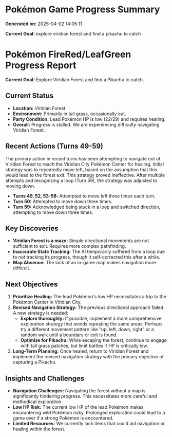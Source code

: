 # Pokémon Game Progress Summary

**Generated on:** 2025-04-02 14:05:11

**Current Goal:** explore viridian forest and find a pikachu to catch

# Pokémon FireRed/LeafGreen Progress Report

**Current Goal:** Explore Viridian Forest and find a Pikachu to catch.

## Current Status

*   **Location:** Viridian Forest
*   **Environment:** Primarily in tall grass, occasionally out.
*   **Party Condition:** Lead Pokémon HP is low (22/29) and requires healing.
*   **Overall:** Progress is stalled. We are experiencing difficulty navigating Viridian Forest.

## Recent Actions (Turns 49-59)

The primary action in recent turns has been attempting to navigate out of Viridian Forest to reach the Viridian City Pokémon Center for healing. Initial strategy was to repeatedly move left, based on the assumption that this would lead to the forest exit. This strategy proved ineffective. After multiple attempts and recognizing a loop (Turn 59), the strategy was adjusted to moving down.

*   **Turns 49, 52, 53-58:** Attempted to move left three times each turn.
*   **Turn 50:** Attempted to move down three times.
*   **Turn 59:** Acknowledged being stuck in a loop and switched direction, attempting to move down three times.

## Key Discoveries

*   **Viridian Forest is a maze:** Simple directional movements are not sufficient to exit. Requires more complex pathfinding.
*   **Inaccurate State Tracking:** The AI temporarily suffered from a loop due to not tracking its progress, though it self-corrected this after a while.
*   **Map Absence:** The lack of an in-game map makes navigation more difficult.

## Next Objectives

1.  **Prioritize Healing:** The lead Pokémon's low HP necessitates a trip to the Pokémon Center in Viridian City.
2.  **Revised Navigation Strategy:** The previous directional approach failed. A new strategy is needed:
    *   **Explore thoroughly:** If possible, implement a more comprehensive exploration strategy that avoids repeating the same areas. Perhaps try a different movement pattern like "up, left, down, right" or a random walk until a boundary or exit is found.
    *   **Optimize for Pikachu:** While escaping the forest, continue to engage with tall grass patches, but limit battles if HP is critically low.
3.  **Long-Term Planning:** Once healed, return to Viridian Forest and implement the revised navigation strategy with the primary objective of capturing a Pikachu.

## Insights and Challenges

*   **Navigation Challenges:** Navigating the forest without a map is significantly hindering progress. This necessitates more careful and methodical exploration.
*   **Low HP Risk:** The current low HP of the lead Pokémon makes encountering wild Pokémon risky. Prolonged exploration could lead to a game over if a strong Pokémon is encountered.
*   **Limited Resources:** We currently lack items that could aid navigation or healing within the forest.

